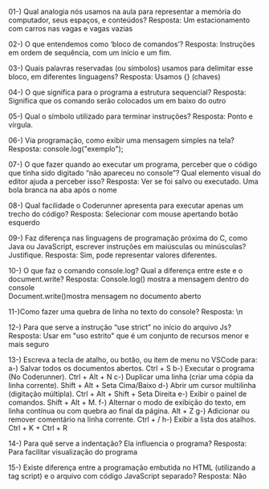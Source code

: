 

01-) Qual analogia nós usamos na aula para representar a memória do computador, seus espaços, e conteúdos?
Resposta: Um estacionamento com carros nas vagas e vagas vazias

02-) O que entendemos como ‘bloco de comandos’?
Resposta: Instruções em ordem de sequência, com um início e um fim.

03-) Quais palavras reservadas (ou símbolos) usamos para delimitar esse bloco, em diferentes linguagens?
Resposta: Usamos {} (chaves)

04-) O que significa para o programa a estrutura sequencial?
Resposta: Significa que os comando serão colocados um em baixo do outro

05-) Qual o símbolo utilizado para terminar instruções?
Resposta: Ponto e vírgula.

06-) Via programação, como exibir uma mensagem simples na tela?
Resposta: console.log("exemplo");

07-) O que fazer quando ao executar um programa, perceber que o código que tinha sido digitado “não apareceu no console”? Qual elemento visual do editor ajuda a perceber isso?
Resposta: Ver se foi salvo ou executado. Uma bola branca na aba após o nome

08-) Qual facilidade o Coderunner apresenta para executar apenas um trecho do código?
Resposta: Selecionar com mouse apertando botão esquerdo

09-) Faz diferença nas linguagens de programação próxima do C, como Java ou JavaScript, escrever instruções em maiúsculas ou minúsculas? Justifique.
Resposta: Sim, pode representar valores diferentes.

10-) O que faz o comando console.log? Qual a diferença entre este e o document.write?
Resposta: Console.log() mostra a mensagem dentro do console          
          Document.write()mostra mensagem no documento aberto

11-)Como fazer uma quebra de linha no texto do console?
Resposta:  \n

12-) Para que serve a instrução “use strict” no início do arquivo Js?
Resposta: Usar em "uso estrito" que é um conjunto de recursos menor e mais seguro

13-) Escreva a tecla de atalho, ou botão, ou item de menu no VSCode para:
     a-) Salvar todos os documentos abertos. Ctrl + S
     b-) Executar o programa (No Coderunner). Ctrl + Alt + N
     c-) Duplicar uma linha (criar uma cópia da linha corrente). Shift + Alt + Seta Cima/Baixo
     d-) Abrir um cursor multilinha (digitação múltipla). Ctrl + Alt + Shift + Seta Direita
     e-) Exibir o painel de comandos. Shift + Alt + M.
     f-) Alternar o modo de exibição do texto, em linha contínua ou com quebra ao final da página. Alt + Z
     g-) Adicionar ou remover comentário na linha corrente. Ctrl + /
     h-) Exibir a lista dos atalhos. Ctrl + K + Ctrl + R

14-) Para quê serve a indentação? Ela influencia o programa?
Resposta: Para facilitar visualização do programa

15-) Existe diferença entre a programação embutida no HTML (utilizando a tag script) e o arquivo com código JavaScript separado?
Resposta: Não